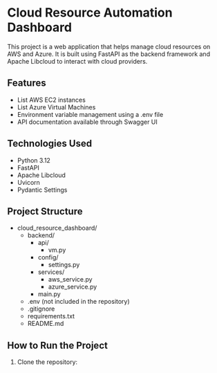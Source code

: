 # Cloud Resource Automation Dashboard

This project is a web application that helps manage cloud resources on AWS and 
Azure. It is built using FastAPI as the backend framework and Apache Libcloud to 
interact with cloud providers. 

## Features

- List AWS EC2 instances
- List Azure Virtual Machines
- Environment variable management using a .env file
- API documentation available through Swagger UI

## Technologies Used

- Python 3.12
- FastAPI
- Apache Libcloud
- Uvicorn
- Pydantic Settings

## Project Structure

- cloud_resource_dashboard/
  - backend/
    - api/
      - vm.py
    - config/
      - settings.py
    - services/
      - aws_service.py
      - azure_service.py
    - main.py
  - .env (not included in the repository)
  - .gitignore
  - requirements.txt
  - README.md

## How to Run the Project

1. Clone the repository:

